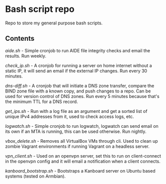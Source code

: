 # Bash script repo

Repo to store my general purpose bash scripts.

## Contents

*aide.sh* - Simple cronjob to run AIDE file integrity checks and email the results. Run weekly.

*check_ip.sh* - A cronjob for running a server on home internet without a static IP, it will send an email if the external IP changes. Run every 30 minutes.

*dns-diff.sh* - A cronjob that will initiate a DNS zone transfer, compare the BIND zone file with a known copy, and push changes to a repo. Can be used for version control of DNS zones. Run every 5 minutes because that's the minimum TTL for a DNS record.

*get_ips.sh* - Run with a log file as an argument and get a sorted list of unique IPv4 addresses from it, used to check access logs, etc.

*logwatch.sh* - Simple cronjob to run logwatch, logwatch can send email on its own if an MTA is running, this can be used otherwise. Run nightly.

*vbox_delete.sh* - Removes all VirtualBox VMs through cli. Used to clean up zombie Vagrant environments if running Vagrant on a headless server.

*vpn_client.sh* - Used on an openvpn server, set this to run on client-connect in the openvpn config and it will email a notification when a client connects.

*kanboard_bootstrap.sh* - Bootstraps a Kanboard server on Ubuntu based systems (tested on Armbian).
